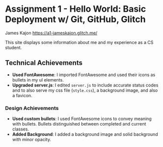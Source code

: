 Assignment 1 - Hello World: Basic Deployment w/ Git, GitHub, Glitch
===

James Kajon
https://a1-jameskajon.glitch.me/

This site displays some information about me and my experience as a CS student.

## Technical Achievements
- **Used FontAwesome**: I imported FontAwesome and used their icons as bullets in my ul elements.
- **Upgraded server.js**: I edited `server.js` to include accurate status codes and to also serve my css file (`style.css`), a background image, and also a favicon.

### Design Achievements
- **Used custom bullets**: I used FontAwesome icons to convey meaning with bullets. Bullets distinguished between completed and current classes.
- **Added Background**: I added a background image and solid background with minor opacity.

